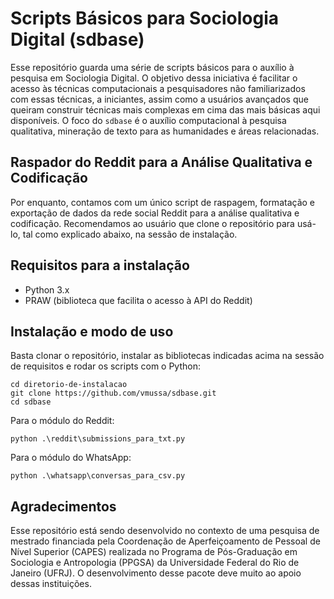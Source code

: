 # Scripts Básicos para Sociologia Digital (sdbase)
Esse repositório guarda uma série de scripts básicos para o auxílio à pesquisa em Sociologia Digital. O objetivo dessa iniciativa é facilitar o acesso às técnicas computacionais a pesquisadores não familiarizados com essas técnicas, a iniciantes, assim como a usuários avançados que queiram construir técnicas mais complexas em cima das mais básicas aqui disponíveis. O foco do `sdbase` é o auxílio computacional à pesquisa qualitativa, mineração de texto para as humanidades e áreas relacionadas.

## Raspador do Reddit para a Análise Qualitativa e Codificação
Por enquanto, contamos com um único script de raspagem, formatação e exportação de dados da rede social Reddit para a análise qualitativa e codificação. Recomendamos ao usuário que clone o repositório para usá-lo, tal como explicado abaixo, na sessão de instalação.

## Requisitos para a instalação
* Python 3.x
* PRAW (biblioteca que facilita o acesso à API do Reddit)

## Instalação e modo de uso
Basta clonar o repositório, instalar as bibliotecas indicadas acima na sessão de requisitos e rodar os scripts com o Python:
```
cd diretorio-de-instalacao 
git clone https://github.com/vmussa/sdbase.git
cd sdbase
```
Para o módulo do Reddit:
```
python .\reddit\submissions_para_txt.py
```
Para o módulo do WhatsApp:
```
python .\whatsapp\conversas_para_csv.py
```
## Agradecimentos
Esse repositório está sendo desenvolvido no contexto de uma pesquisa de mestrado financiada pela Coordenação de Aperfeiçoamento de Pessoal de Nível Superior (CAPES) realizada no Programa de Pós-Graduação em Sociologia e Antropologia (PPGSA) da Universidade Federal do Rio de Janeiro (UFRJ). O desenvolvimento desse pacote deve muito ao apoio dessas instituições.
